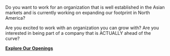 Do you want to work for an organization that is well established in the Asian markets and is currently working on expanding our footprint in North America?

Are you excited to work with an organization you can grow with? Are you interested in being part of a company that is ACTUALLY ahead of the curve?

<a href="/company/join-our-team"><b>Explore Our Openings</b></a>